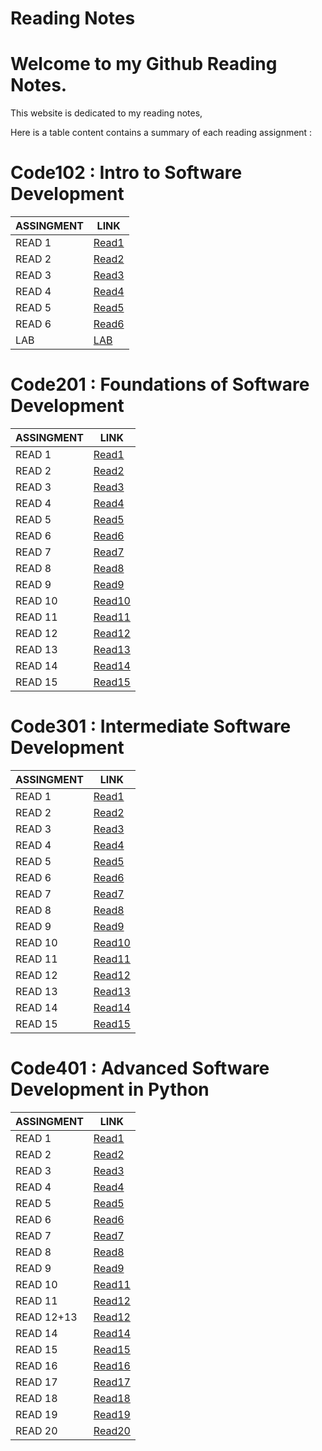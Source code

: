 # Reading Notes 
# Welcome to my Github Reading Notes.
This website is dedicated to my reading notes,

Here is a table content contains a summary of each reading assignment :


# Code102 : Intro to Software Development

|ASSINGMENT | LINK                          |
|-----------|-------------------------------|
|READ 1     | [Read1](read1.md)             |
|READ 2     | [Read2](read2.md)             |
|READ 3     | [Read3](read3.md)             |
|READ 4     | [Read4](read4.md)             |
|READ 5     | [Read5](read5.md)             |
|READ 6     | [Read6](read6.md)             |
|LAB        | [LAB](LAB.md)                 |

# Code201 : Foundations of Software Development

|ASSINGMENT | LINK                          |
|-----------|-------------------------------|
|READ 1     | [Read1](read7.md)             |
|READ 2     | [Read2](read8.md)             |
|READ 3     | [Read3](read9.md)             |
|READ 4     | [Read4](read10.md)            |
|READ 5     | [Read5](read11.md)            |
|READ 6     | [Read6](read12.md)            |
|READ 7     | [Read7](read13.md)            |
|READ 8     | [Read8](read14.md)            |
|READ 9     | [Read9](read15.md)            |
|READ 10    | [Read10](read16.md)           |
|READ 11    | [Read11](read17.md)           |
|READ 12    | [Read12](read18.md)           |
|READ 13    | [Read13](read19.md)           |
|READ 14    | [Read14](read20.md)           |
|READ 15    | [Read15](read21.md)           |

# Code301 : Intermediate Software Development

|ASSINGMENT | LINK                          |
|-----------|-------------------------------|
|READ 1     | [Read1](read22.md)             |
|READ 2     | [Read2](read23.md)             |
|READ 3     | [Read3](read24.md)             |
|READ 4     | [Read4](read25.md)             |
|READ 5     | [Read5](read26.md)             |
|READ 6     | [Read6](read27.md)             |
|READ 7     | [Read7](read28.md)             |
|READ 8     | [Read8](read29.md)             |
|READ 9     | [Read9](read30.md)             |
|READ 10    | [Read10](read31.md)            |
|READ 11    | [Read11](read32.md)            |
|READ 12    | [Read12](read33.md)            |
|READ 13    | [Read13](read34.md)            |
|READ 14    | [Read14](read35.md)            |
|READ 15    | [Read15](read36.md)            |


# Code401 : Advanced Software Development in Python

|ASSINGMENT | LINK                          |
|-----------|-------------------------------|
|READ 1     | [Read1](read37.md)            |
|READ 2     | [Read2](read38.md)            |
|READ 3     | [Read3](read39.md)            |
|READ 4     | [Read4](read40.md)            |
|READ 5     | [Read5](read41.md)            |
|READ 6     | [Read6](read42.md)            |
|READ 7     | [Read7](read43.md)            |
|READ 8     | [Read8](read44.md)            |
|READ 9     | [Read9](read45.md)            |
|READ 10    | [Read11](read46.md)           |
|READ 11    | [Read12](read47.md)           |
|READ 12+13 | [Read12](read48.md)           |
|READ 14    | [Read14](read49.md)           |
|READ 15    | [Read15](read50.md)           |
|READ 16    | [Read16](read51.md)           |
|READ 17    | [Read17](read52.md)           |
|READ 18    | [Read18](read53.md)           |
|READ 19    | [Read19](read54.md)           |
|READ 20    | [Read20](read55.md)           |





